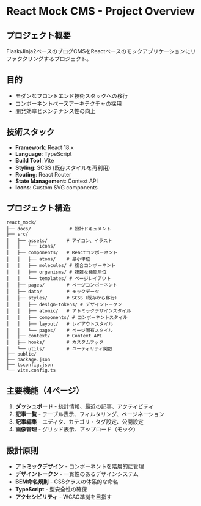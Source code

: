 # React Mock CMS - Project Overview

## プロジェクト概要
Flask/Jinja2ベースのブログCMSをReactベースのモックアプリケーションにリファクタリングするプロジェクト。

## 目的
- モダンなフロントエンド技術スタックへの移行
- コンポーネントベースアーキテクチャの採用
- 開発効率とメンテナンス性の向上

## 技術スタック
- **Framework**: React 18.x
- **Language**: TypeScript
- **Build Tool**: Vite
- **Styling**: SCSS (既存スタイルを再利用)
- **Routing**: React Router
- **State Management**: Context API
- **Icons**: Custom SVG components

## プロジェクト構造
```
react_mock/
├── docs/              # 設計ドキュメント
├── src/
│   ├── assets/       # アイコン、イラスト
│   │   └── icons/
│   ├── components/   # Reactコンポーネント
│   │   ├── atoms/    # 最小単位
│   │   ├── molecules/ # 複合コンポーネント
│   │   ├── organisms/ # 複雑な機能単位
│   │   └── templates/ # ページレイアウト
│   ├── pages/        # ページコンポーネント
│   ├── data/         # モックデータ
│   ├── styles/       # SCSS（既存から移行）
│   │   ├── design-tokens/ # デザイントークン
│   │   ├── atomic/   # アトミックデザインスタイル
│   │   ├── components/ # コンポーネントスタイル
│   │   ├── layout/   # レイアウトスタイル
│   │   └── pages/    # ページ固有スタイル
│   ├── context/      # Context API
│   ├── hooks/        # カスタムフック
│   └── utils/        # ユーティリティ関数
├── public/
├── package.json
├── tsconfig.json
└── vite.config.ts
```

## 主要機能（4ページ）
1. **ダッシュボード** - 統計情報、最近の記事、アクティビティ
2. **記事一覧** - テーブル表示、フィルタリング、ページネーション
3. **記事編集** - エディタ、カテゴリ・タグ設定、公開設定
4. **画像管理** - グリッド表示、アップロード（モック）

## 設計原則
- **アトミックデザイン** - コンポーネントを階層的に管理
- **デザイントークン** - 一貫性のあるデザインシステム
- **BEM命名規則** - CSSクラスの体系的な命名
- **TypeScript** - 型安全性の確保
- **アクセシビリティ** - WCAG準拠を目指す